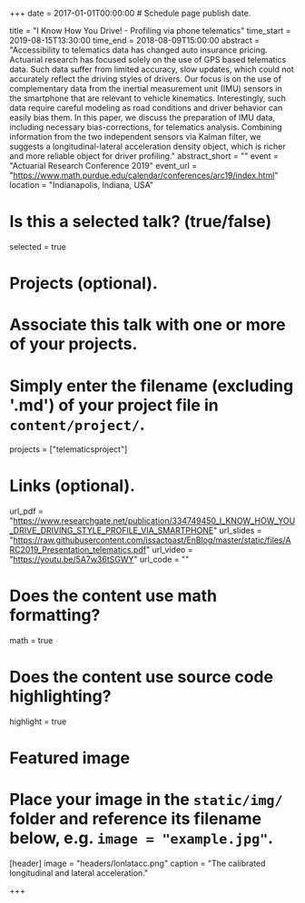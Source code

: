 +++
date = 2017-01-01T00:00:00  # Schedule page publish date.

title = "I Know How You Drive! - Profiling via phone telematics"
time_start = 2019-08-15T13:30:00
time_end = 2018-08-09T15:00:00
abstract = "Accessibility to telematics data has changed auto insurance pricing. Actuarial research has focused solely on the use of GPS based telematics data. Such data suffer from limited accuracy, slow updates, which could not accurately reflect the driving styles of drivers. Our focus is on the use of complementary data from the inertial measurement unit (IMU) sensors in the smartphone that are relevant to vehicle kinematics. Interestingly, such data require careful modeling as road conditions and driver behavior can easily bias them. In this paper, we discuss the preparation of IMU data, including necessary bias-corrections, for telematics analysis. Combining information from the two independent sensors via Kalman filter, we suggests a longitudinal-lateral acceleration density object, which is richer and more reliable object for driver profiling."
abstract_short = ""
event = "Actuarial Research Conference 2019"
event_url = "https://www.math.purdue.edu/calendar/conferences/arc19/index.html"
location = "Indianapolis, Indiana, USA"

# Is this a selected talk? (true/false)
selected = true

# Projects (optional).
#   Associate this talk with one or more of your projects.
#   Simply enter the filename (excluding '.md') of your project file in `content/project/`.
projects = ["telematicsproject"]

# Links (optional).
url_pdf = "https://www.researchgate.net/publication/334749450_I_KNOW_HOW_YOU_DRIVE_DRIVING_STYLE_PROFILE_VIA_SMARTPHONE"
url_slides = "https://raw.githubusercontent.com/issactoast/EnBlog/master/static/files/ARC2019_Presentation_telematics.pdf"
url_video = "https://youtu.be/5A7w36tSGWY"
url_code = ""

# Does the content use math formatting?
math = true

# Does the content use source code highlighting?
highlight = true

# Featured image
# Place your image in the `static/img/` folder and reference its filename below, e.g. `image = "example.jpg"`.
[header]
image = "headers/lonlatacc.png"
caption = "The calibrated longitudinal and lateral acceleration."

+++
